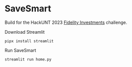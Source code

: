 # SaveSmart

Build for the HackUNT 2023 [Fidelity Investments](https://www.fidelity.com) challenge.

Download Streamlit

    pipx install streamlit

Run SaveSmart

    streamlit run home.py
